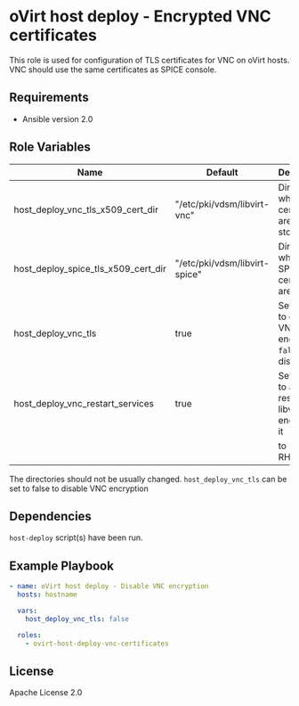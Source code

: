 oVirt host deploy - Encrypted VNC certificates
=============================

This role is used for configuration of TLS certificates for VNC on oVirt hosts.
VNC should use the same certificates as SPICE console.

Requirements
------------

 * Ansible version 2.0

Role Variables
--------------

| Name                                 | Default                       |  Description                                                   |
|--------------------------------------|-------------------------------|----------------------------------------------------------------|
| host_deploy_vnc_tls_x509_cert_dir    | "/etc/pki/vdsm/libvirt-vnc"   | Directory where VNC certificates are to be stored              |
| host_deploy_spice_tls_x509_cert_dir  | "/etc/pki/vdsm/libvirt-spice" | Directory where SPICE certificates are stored                  |
| host_deploy_vnc_tls                  | true                          | Set to `true` to enable VNC encryption, `false` to disable it. |
| host_deploy_vnc_restart_services     | true                          | Set to `false` to avoid restaring libvirtd. The engine sets it |
|                                      |                               | to `false` for RHVH hosts                                      |

The directories should not be usually changed. `host_deploy_vnc_tls` can be set to false to disable VNC encryption

Dependencies
------------

`host-deploy` script(s) have been run.

Example Playbook
----------------

```yaml
- name: oVirt host deploy - Disable VNC encryption
  hosts: hostname

  vars:
    host_deploy_vnc_tls: false

  roles:
    - ovirt-host-deploy-vnc-certificates
```

License
-------

Apache License 2.0
